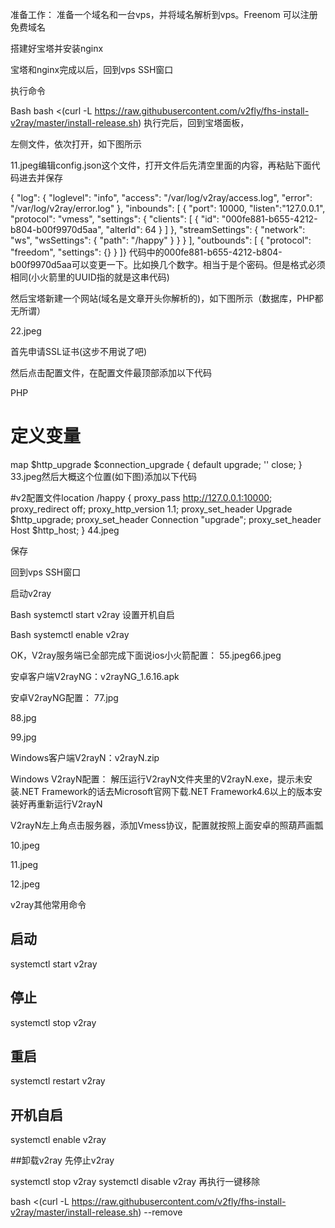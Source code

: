 准备工作：
准备一个域名和一台vps，并将域名解析到vps。Freenom 可以注册免费域名

搭建好宝塔并安装nginx

宝塔和nginx完成以后，回到vps SSH窗口

执行命令

Bash
bash <(curl -L https://raw.githubusercontent.com/v2fly/fhs-install-v2ray/master/install-release.sh)
执行完后，回到宝塔面板，

左侧文件，依次打开，如下图所示

11.jpeg编辑config.json这个文件，打开文件后先清空里面的内容，再粘贴下面代码进去并保存

{
  "log": {
    "loglevel": "info",
    "access": "/var/log/v2ray/access.log",
    "error": "/var/log/v2ray/error.log"
  },
  "inbounds": [
    {
      "port": 10000,
      "listen":"127.0.0.1",
      "protocol": "vmess",
      "settings": {
        "clients": [
          {
            "id": "000fe881-b655-4212-b804-b00f9970d5aa",
            "alterId": 64
          }
        ]
      },
      "streamSettings": {
        "network": "ws",
        "wsSettings": {
        "path": "/happy"
        }
      }
    }
  ],
  "outbounds": [
    {
      "protocol": "freedom",
      "settings": {}
    }
  ]}
代码中的000fe881-b655-4212-b804-b00f9970d5aa可以变更一下。比如换几个数字。相当于是个密码。但是格式必须相同(小火箭里的UUID指的就是这串代码)

然后宝塔新建一个网站(域名是文章开头你解析的)，如下图所示（数据库，PHP都无所谓）

22.jpeg

首先申请SSL证书(这步不用说了吧)

然后点击配置文件，在配置文件最顶部添加以下代码

PHP
# 定义变量
map $http_upgrade $connection_upgrade {
  default upgrade;
  ''      close;
}
33.jpeg然后大概这个位置(如下图)添加以下代码

#v2配置文件location /happy {
    proxy_pass       http://127.0.0.1:10000;
    proxy_redirect             off;
    proxy_http_version         1.1;
    proxy_set_header Upgrade   $http_upgrade;
    proxy_set_header Connection "upgrade";
    proxy_set_header Host      $http_host;
    }
44.jpeg

保存

回到vps SSH窗口

启动v2ray

Bash
systemctl start v2ray
设置开机自启

Bash
systemctl enable v2ray

OK，V2ray服务端已全部完成下面说ios小火箭配置：
55.jpeg66.jpeg

安卓客户端V2rayNG：v2rayNG_1.6.16.apk

安卓V2rayNG配置：
77.jpg

88.jpg

99.jpg

Windows客户端V2rayN：v2rayN.zip

Windows V2rayN配置：
解压运行V2rayN文件夹里的V2rayN.exe，提示未安装.NET Framework的话去Microsoft官网下载.NET Framework4.6以上的版本安装好再重新运行V2rayN

V2rayN左上角点击服务器，添加Vmess协议，配置就按照上面安卓的照葫芦画瓢

10.jpeg

11.jpeg

12.jpeg

v2ray其他常用命令
## 启动
systemctl start v2ray

## 停止
systemctl stop v2ray

## 重启
systemctl restart v2ray

## 开机自启
systemctl enable v2ray

##卸载v2ray
先停止v2ray

systemctl stop v2ray
systemctl disable v2ray
再执行一键移除

bash <(curl -L https://raw.githubusercontent.com/v2fly/fhs-install-v2ray/master/install-release.sh) --remove

